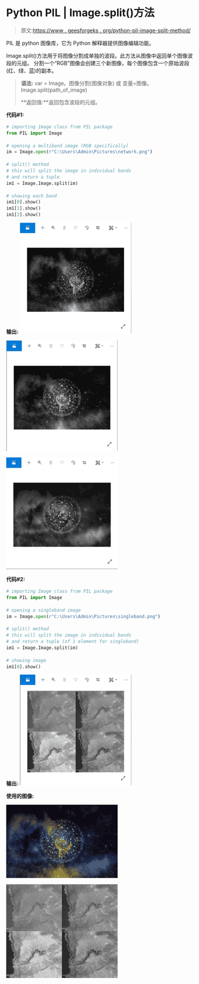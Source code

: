 # Python PIL | Image.split()方法

> 原文:[https://www . geesforgeks . org/python-pil-image-split-method/](https://www.geeksforgeeks.org/python-pil-image-split-method/)

PIL 是 python 图像库，它为 Python 解释器提供图像编辑功能。

Image.split()方法用于将图像分割成单独的波段。此方法从图像中返回单个图像波段的元组。
分割一个“RGB”图像会创建三个新图像，每个图像包含一个原始波段(红、绿、蓝)的副本。

> **语法:**
> var = Image。图像分割(图像对象)
> 或
> 变量=图像。Image.split(path_of_image)
> 
> **返回值:**返回包含波段的元组。

**代码#1:**

```py
# importing Image class from PIL package
from PIL import Image

# opening a multiband image (RGB specifically)
im = Image.open(r"C:\Users\Admin\Pictures\network.png")

# split() method
# this will split the image in individual bands
# and return a tuple
im1 = Image.Image.split(im)

# showing each band
im1[0].show()
im1[1].show()
im1[2].show()
```

**输出:**
![](img/cd8292a9b9fbf490e5886e6603c3d05a.png)

![](img/5ae745991e04f16d77b3901c3e791b8c.png)

![](img/6f6a7becc52a783c8850b435f2290012.png)

**代码#2:**

```py
# importing Image class from PIL package
from PIL import Image

# opening a singleband image
im = Image.open(r"C:\Users\Admin\Pictures\singleband.png")

# split() method
# this will split the image in individual bands
# and return a tuple (of 1 element for singleband)
im1 = Image.Image.split(im)

# showing image
im1[0].show()
```

**输出:**
![](img/0c08a5e6aa470b21c3f836feb45180a2.png)

**使用的图像:**

![](img/040a2297ee12c9f0d75158bb78d77a08.png)

![](img/4687816d5f44bfaa8f906c16800fda70.png)